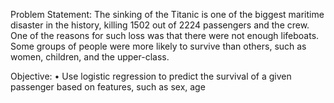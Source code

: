 

Problem Statement: The sinking of the Titanic is one of the biggest maritime disaster in the history, killing 1502 out of 2224 
passengers and the crew. One of the reasons for such loss was that there were not enough lifeboats. Some groups of people 
were more likely to survive than others, such as women, children, and the upper-class.

Objective:
• Use logistic regression to predict the survival of a given passenger based on features, such as sex, age